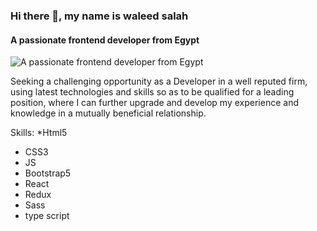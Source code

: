 ### Hi there 👋, my name is waleed salah 
#### A passionate frontend developer from Egypt
![A passionate frontend developer from Egypt](https://scontent.fcai21-4.fna.fbcdn.net/v/t39.30808-6/241915645_4159930397439388_2560633363606335920_n.jpg?_nc_cat=104&ccb=1-7&_nc_sid=174925&_nc_ohc=K9Q7z9OU8HMAX8Hl1xj&_nc_ht=scontent.fcai21-4.fna&oh=00_AfAkVRFTDw9PZ7ZBHt_ksEsmBAcBWQWvdObx2ObvfojLWg&oe=64CED528)

  Seeking a challenging opportunity as a Developer in a well reputed firm, using latest technologies and skills so as to be qualified for a leading position, where I can further upgrade and develop my experience and knowledge in a mutually beneficial relationship.

Skills:  *Html5 
* CSS3 
* JS 
* Bootstrap5
* React
* Redux
* Sass
* type script


